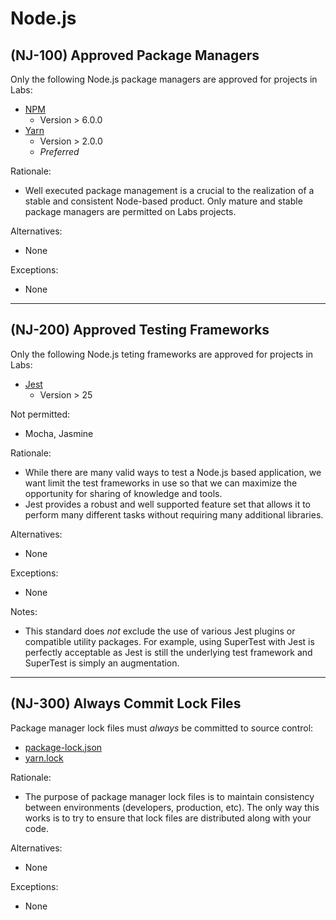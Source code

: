# Node.js

## (NJ-100) Approved Package Managers

Only the following Node.js package managers are approved for projects in Labs:

- [NPM](https://docs.npmjs.com/)
    - Version > 6.0.0
- [Yarn](https://yarnpkg.com/)
    - Version > 2.0.0
    - *Preferred*

Rationale:

- Well executed package management is a crucial to the realization of a stable
  and consistent Node-based product. Only mature and stable package managers are
  permitted on Labs projects.

Alternatives:

- None

Exceptions:

- None

---

## (NJ-200) Approved Testing Frameworks

Only the following Node.js teting frameworks are approved for projects in Labs:

- [Jest](https://jestjs.io/)
    - Version > 25

Not permitted:

- Mocha, Jasmine

Rationale:

- While there are many valid ways to test a Node.js based application, we want
  limit the test frameworks in use so that we can maximize the opportunity for
  sharing of knowledge and tools.
- Jest provides a robust and well supported feature set that allows it to perform
  many different tasks without requiring many additional libraries.

Alternatives:

- None

Exceptions:

- None

Notes:

- This standard does _not_ exclude the use of various Jest plugins or compatible
  utility packages. For example, using SuperTest with Jest is perfectly acceptable
  as Jest is still the underlying test framework and SuperTest is simply an augmentation.

---

## (NJ-300) Always Commit Lock Files

Package manager lock files must _always_ be committed to source control:

- [package-lock.json](https://docs.npmjs.com/files/package-lock.json)
- [yarn.lock](https://classic.yarnpkg.com/blog/2016/11/24/lockfiles-for-all/)

Rationale:

- The purpose of package manager lock files is to maintain consistency between
  environments (developers, production, etc). The only way this works is to try
  to ensure that lock files are distributed along with your code.

Alternatives:

- None

Exceptions:

- None
